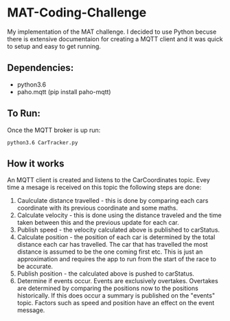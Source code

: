 # MAT-Coding-Challenge
My implementation of the MAT challenge. I decided to use Python becuse there is extensive documentaion for creating a MQTT client and it was quick to setup and easy to get running.

## Dependencies:
* python3.6
* paho.mqtt (pip install paho-mqtt)

## To Run:
Once the MQTT broker is up run:
```console
python3.6 CarTracker.py
```

## How it works
An MQTT client is created and listens to the CarCoordinates topic. Evey time a mesage is received on this topic the following steps are done:
1. Caulculate distance travelled - this is done by comparing each cars coordinate with its previous coordinate and some maths.
2. Calculate velocity - this is done using the distance traveled and the time taken between this and the previous update for each car.
3. Publish speed - the velocity calculated above is published to carStatus.
4. Calculate position - the position of each car is determined by the total distance each car has travelled. The car that has travelled the most distance is assumed to be the one coming first etc. This is just an approximation and requires the app to run from the start of the race to be accurate.
5. Publish position - the calculated above is pushed to carStatus.
6. Determine if events occur. Events are exclusively overtakes. Overtakes are determined by comparing the positions now to the positions historically. If this does occur a summary is published on the "events" topic. Factors such as speed and position have an effect on the event message.


